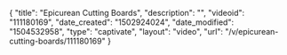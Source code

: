 {
    "title": "Epicurean Cutting Boards",
    "description": "",
    "videoid": "111180169",
    "date_created": "1502924024",
    "date_modified": "1504532958",
    "type": "captivate",
    "layout": "video",
    "url": "\/v\/epicurean-cutting-boards\/111180169"
}
